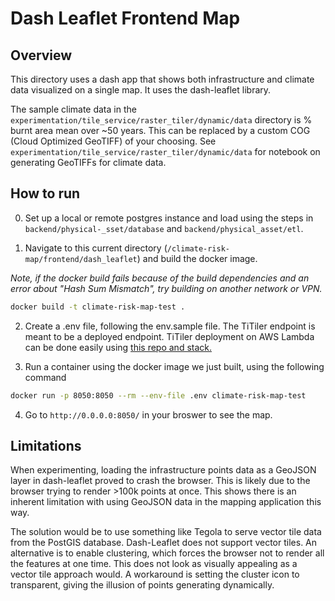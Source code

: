 # Dash Leaflet Frontend Map

## Overview

This directory uses a dash app that shows both infrastructure and climate data visualized on a single map. It uses the dash-leaflet library.

The sample climate data in the `experimentation/tile_service/raster_tiler/dynamic/data` directory is % burnt area mean over ~50 years. This can be replaced by a custom COG (Cloud Optimized GeoTIFF) of your choosing. See `experimentation/tile_service/raster_tiler/dynamic/data` for notebook on generating GeoTIFFs for climate data.


## How to run
0. Set up a local or remote postgres instance and load using the steps in `backend/physical-_sset/database` and `backend/physical_asset/etl`.

1. Navigate to this current directory (`/climate-risk-map/frontend/dash_leaflet`) and build the docker image.

*Note, if the docker build fails because of the build dependencies and an error about "Hash Sum Mismatch", try building on another network or VPN.*

```bash
docker build -t climate-risk-map-test .
```

2. Create a .env file, following the env.sample file. The TiTiler endpoint is meant to be
a deployed endpoint. TiTiler deployment on AWS Lambda can be done easily using [this repo and stack.](https://github.com/developmentseed/titiler-lambda-layer)

3. Run a container using the docker image we just built, using the following command

```bash
docker run -p 8050:8050 --rm --env-file .env climate-risk-map-test
```
4. Go to `http://0.0.0.0:8050/` in your broswer to see the map.

## Limitations

When experimenting, loading the infrastructure points data as a GeoJSON layer in dash-leaflet proved to crash the browser. This is likely due to the browser trying to render >100k points at once. This shows there is an inherent limitation with using GeoJSON data in the mapping application this way. 

The solution would be to use something like Tegola to serve vector tile data from the PostGIS database. Dash-Leaflet does not support vector tiles. An alternative is to enable clustering, which forces the browser not to render all the features at one time. This does not look as visually appealing as a vector tile approach would. A workaround is setting the cluster icon to transparent, giving the illusion of points generating dynamically.